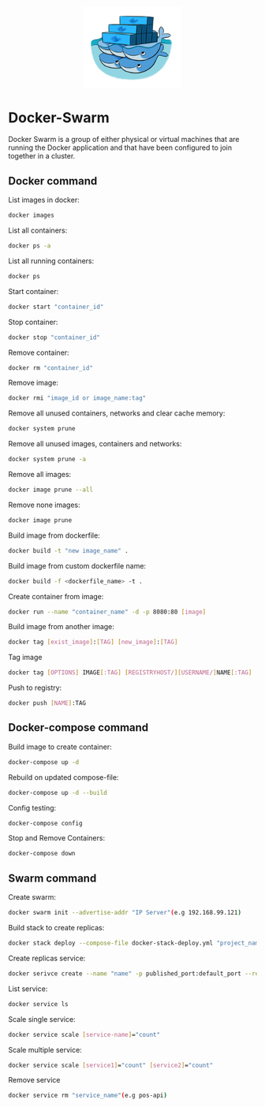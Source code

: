 <p align="center"><a href="https://laravel.com" target="_blank"><img src="https://raw.githubusercontent.com/docker-library/docs/471fa6e4cb58062ccbf91afc111980f9c7004981/swarm/logo.png" width="200" alt="Docker Swarm Logo"></a></p>

# Docker-Swarm

Docker Swarm is a group of either physical or virtual machines that are running the Docker application and that have been configured to join together in a cluster.

## Docker command

List images in docker:
```sh
docker images
``` 
List all containers:
```sh 
docker ps -a
```
List all running containers:
```sh 
docker ps 
```
Start container:
```sh
docker start "container_id"
``` 
Stop container:
```sh
docker stop "container_id" 
```
Remove container:
```sh
docker rm "container_id"
``` 
Remove image:
```sh
docker rmi "image_id or image_name:tag"
```
Remove all unused containers, networks and clear cache memory:
```sh
docker system prune
```
Remove all unused images, containers and networks:
```sh
docker system prune -a
```
Remove all images:
```sh
docker image prune --all
```
Remove none images:
```sh
docker image prune
```
Build image from dockerfile:
```sh
docker build -t "new image_name" .
```
Build image from custom dockerfile name:
```sh
docker build -f <dockerfile_name> -t .
```
Create container from image:
```sh
docker run --name "container_name" -d -p 8080:80 [image]
```
Build image from another image:
```sh
docker tag [exist_image]:[TAG] [new_image]:[TAG]
```
Tag image 
```sh 
docker tag [OPTIONS] IMAGE[:TAG] [REGISTRYHOST/][USERNAME/]NAME[:TAG]  
```
Push to registry:
```sh
docker push [NAME]:TAG 
``` 

## Docker-compose command

Build image to create container:
```sh
docker-compose up -d
```
Rebuild on updated compose-file:
```sh
docker-compose up -d --build
```
Config testing:
```sh
docker-compose config
```
Stop and Remove Containers:
```sh
docker-compose down
```

## Swarm command

Create swarm:
```sh
docker swarm init --advertise-addr "IP Server"(e.g 192.168.99.121)
```
Build stack to create replicas:
```sh
docker stack deploy --compose-file docker-stack-deploy.yml "project_name"(e.g pos)
```
Create replicas service:
```sh
docker serivce create --name "name" -p published_port:default_port --replicas="count" [image_name]:[tag] 
```
List service:
```sh
docker service ls
```
Scale single service:
```sh
docker service scale [service-name]="count"
```
Scale multiple service:
```sh
docker service scale [service1]="count" [service2]="count"
```
Remove service
```sh
docker service rm "service_name"(e.g pos-api)
``` 
